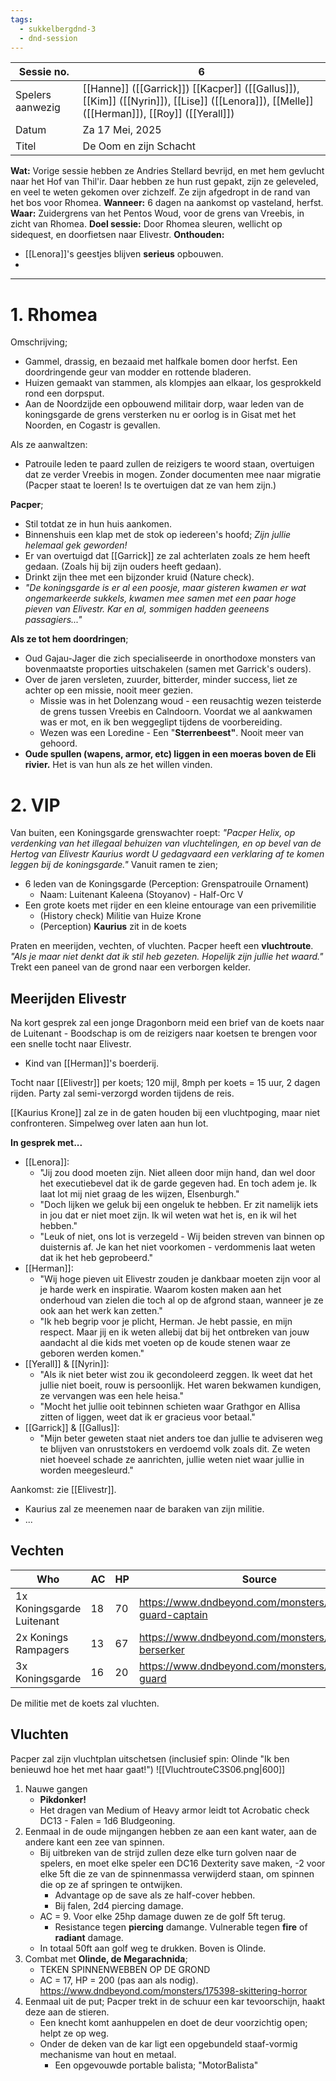 ```yaml
---
tags:
  - sukkelbergdnd-3
  - dnd-session
---
```


| Sessie no.       | 6                                                                                                                                          |
| ---------------- | ------------------------------------------------------------------------------------------------------------------------------------------ |
| Spelers aanwezig | [[Hanne]] ([[Garrick]]) [[Kacper]] ([[Gallus]]), [[Kim]] ([[Nyrin]]), [[Lise]] ([[Lenora]]), [[Melle]] ([[Herman]]),  [[Roy]] ([[Yerall]]) |
| Datum            | Za 17 Mei, 2025                                                                                                                            |
| Titel            | De Oom en zijn Schacht                                                                                                                     |
**Wat:** Vorige sessie hebben ze Andries Stellard bevrijd, en met hem gevlucht naar het Hof van Thil'ir. Daar hebben ze hun rust gepakt, zijn ze geleveled, en veel te weten gekomen over zichzelf. Ze zijn afgedropt in de rand van het bos voor Rhomea.
**Wanneer:** 6 dagen na aankomst op vasteland, herfst.
**Waar:** Zuidergrens van het Pentos Woud, voor de grens van Vreebis, in zicht van Rhomea.
**Doel sessie:** Door Rhomea sleuren, wellicht op sidequest, en doorfietsen naar Elivestr.
**Onthouden:** 
- [[Lenora]]'s geestjes blijven **serieus** opbouwen.
- 
***
# 1. Rhomea
Omschrijving;
- Gammel, drassig, en bezaaid met halfkale bomen door herfst. Een doordringende geur van modder en rottende bladeren.
- Huizen gemaakt van stammen, als klompjes aan elkaar, los gesprokkeld rond een dorpsput.
- Aan de Noordzijde een opbouwend militair dorp, waar leden van de koningsgarde de grens versterken nu er oorlog is in Gisat met het Noorden, en Cogastr is gevallen.

Als ze aanwaltzen:
- Patrouile leden te paard zullen de reizigers te woord staan, overtuigen dat ze verder Vreebis in mogen. Zonder documenten mee naar migratie (Pacper staat te loeren! Is te overtuigen dat ze van hem zijn.)

**Pacper**;
- Stil totdat ze in hun huis aankomen.
- Binnenshuis een klap met de stok op iedereen's hoofd; *Zijn jullie helemaal gek geworden!*
- Er van overtuigd dat [[Garrick]] ze zal achterlaten zoals ze hem heeft gedaan. (Zoals hij bij zijn ouders heeft gedaan).
- Drinkt zijn thee met een bijzonder kruid (Nature check).
- *"De koningsgarde is er al een poosje, maar gisteren kwamen er wat ongemarkeerde sukkels, kwamen mee samen met een paar hoge pieven van Elivestr. Kar en al, sommigen hadden geeneens passagiers..."*

**Als ze tot hem doordringen**;
- Oud Gajau-Jager die zich specialiseerde in onorthodoxe monsters van bovenmaatste proporties uitschakelen (samen met Garrick's ouders).
- Over de jaren versleten, zuurder, bitterder, minder success, liet ze achter op een missie, nooit meer gezien.
	- Missie was in het Dolenzang woud - een reusachtig wezen teisterde de grens tussen Vreebis en Calndoorn. Voordat we al aankwamen was er mot, en ik ben weggeglipt tijdens de voorbereiding.
	- Wezen was een Loredine - Een "**Sterrenbeest"**. Nooit meer van gehoord.
- **Oude spullen (wapens, armor, etc) liggen in een moeras boven de Eli rivier.** Het is van hun als ze het willen vinden.
# 2. VIP
Van buiten, een Koningsgarde grenswachter roept: *"Pacper Helix, op verdenking van het illegaal behuizen van vluchtelingen, en op bevel van de Hertog van Elivestr Kaurius wordt U gedagvaard een verklaring af te komen leggen bij de koningsgarde."* 
Vanuit ramen te zien;
- 6 leden van de Koningsgarde (Perception: Grenspatrouile Ornament)
	- Naam: Luitenant Kaleena (Stoyanov) - Half-Orc V
- Een grote koets met rijder en een kleine entourage van een privemilitie
	- (History check) Militie van Huize Krone
	- (Perception) **Kaurius** zit in de koets

Praten en meerijden, vechten, of vluchten.
Pacper heeft een **vluchtroute**. *"Als je maar niet denkt dat ik stil heb gezeten. Hopelijk zijn jullie het waard."* Trekt een paneel van de grond naar een verborgen kelder.
## Meerijden Elivestr
Na kort gesprek zal een jonge Dragonborn meid een brief van de koets naar de Luitenant - Boodschap is om de reizigers naar koetsen te brengen voor een snelle tocht naar Elivestr.
- Kind van [[Herman]]'s boerderij.

Tocht naar [[Elivestr]] per koets; 120 mijl, 8mph per koets = 15 uur, 2 dagen rijden. Party zal semi-verzorgd worden tijdens de reis.

[[Kaurius Krone]] zal ze in de gaten houden bij een vluchtpoging, maar niet confronteren. Simpelweg over laten aan hun lot.

**In gesprek met...**
- [[Lenora]]: 
	- "Jij zou dood moeten zijn. Niet alleen door mijn hand, dan wel door het executiebevel dat ik de garde gegeven had. En toch adem je. Ik laat lot mij niet graag de les wijzen, Elsenburgh."
	- "Doch lijken we geluk bij een ongeluk te hebben. Er zit namelijk iets in jou dat er niet moet zijn. Ik wil weten wat het is, en ik wil het hebben."
	- "Leuk of niet, ons lot is verzegeld - Wij beiden streven van binnen op duisternis af. Je kan het niet voorkomen - verdommenis laat weten dat ik het heb geprobeerd."
- [[Herman]]:
	- "Wij hoge pieven uit Elivestr zouden je dankbaar moeten zijn voor al je harde werk en inspiratie. Waarom kosten maken aan het onderhoud van zielen die toch al op de afgrond staan, wanneer je ze ook aan het werk kan zetten."
	- "Ik heb begrip voor je plicht, Herman. Je hebt passie, en mijn respect. Maar jij en ik weten allebij dat bij het ontbreken van jouw aandacht al die kids met voeten op de koude stenen waar ze geboren werden komen."
- [[Yerall]] & [[Nyrin]]:
	- "Als ik niet beter wist zou ik gecondoleerd zeggen. Ik weet dat het jullie niet boeit, rouw is persoonlijk. Het waren bekwamen kundigen, ze vervangen was een hele heisa."
	- "Mocht het jullie ooit tebinnen schieten waar Grathgor en Allisa zitten of liggen, weet dat ik er gracieus voor betaal."
- [[Garrick]] & [[Gallus]]:
	- "Mijn beter geweten staat niet anders toe dan jullie te adviseren weg te blijven van onruststokers en verdoemd volk zoals dit. Ze weten niet hoeveel schade ze aanrichten, jullie weten niet waar jullie in worden meegesleurd."

Aankomst: zie [[Elivestr]].
- Kaurius zal ze meenemen naar de baraken van zijn militie.
- ...
## Vechten

| Who                       | AC  | HP  | Source                                                   |
| ------------------------- | --- | --- | -------------------------------------------------------- |
| 1x Koningsgarde Luitenant | 18  | 70  | https://www.dndbeyond.com/monsters/5195064-guard-captain |
| 2x Konings Rampagers      | 13  | 67  | https://www.dndbeyond.com/monsters/4904621-berserker     |
| 3x Koningsgarde           | 16  | 20  | https://www.dndbeyond.com/monsters/5195065-guard         |
De militie met de koets zal vluchten.
## Vluchten
Pacper zal zijn vluchtplan uitschetsen (inclusief spin: Olinde "Ik ben benieuwd hoe het met haar gaat!")
![[VluchtrouteC3S06.png|600]]
1. Nauwe gangen
	- **Pikdonker!**
	- Het dragen van Medium of Heavy armor leidt tot Acrobatic check DC13 - Falen = 1d6 Bludgeoning.
2. Eenmaal in de oude mijngangen hebben ze aan een kant water, aan de andere kant een zee van spinnen. 
	- Bij uitbreken van de strijd zullen deze elke turn golven naar de spelers, en moet elke speler een DC16 Dexterity save maken, -2 voor elke 5ft die ze van de spinnenmassa verwijderd staan, om spinnen die op ze af springen te ontwijken.
		- Advantage op de save als ze half-cover hebben.
		- Bij falen, 2d4 piercing damage.
	- AC = 9. Voor elke 25hp damage duwen ze de golf 5ft terug.
		- Resistance tegen **piercing** damange. Vulnerable tegen **fire** of **radiant** damage.
	- In totaal 50ft aan golf weg te drukken. Boven is Olinde.
3. Combat met **Olinde, de Megarachnida**;
	- TEKEN SPINNENWEBBEN OP DE GROND
	- AC = 17, HP = 200 (pas aan als nodig).
	  https://www.dndbeyond.com/monsters/175398-skittering-horror 
4. Eenmaal uit de put; Pacper trekt in de schuur een kar tevoorschijn, haakt deze aan de stieren.
	- Een knecht komt aanhuppelen en doet de deur voorzichtig open; helpt ze op weg.
	- Onder de deken van de kar ligt een opgebundeld staaf-vormig mechanisme van hout en metaal.
		- Een opgevouwde portable balista; "MotorBalista"